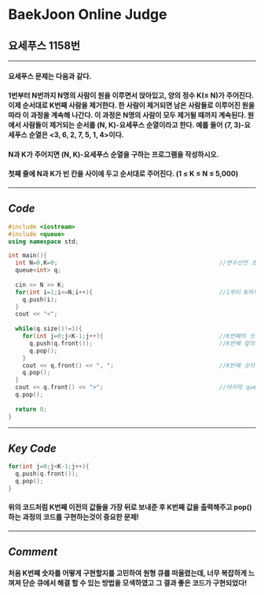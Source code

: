 # **BaekJoon Online Judge**
## 요세푸스  1158번
---
#### 요세푸스 문제는 다음과 같다.

#### 1번부터 N번까지 N명의 사람이 원을 이루면서 앉아있고, 양의 정수 K(≤ N)가 주어진다. 이제 순서대로 K번째 사람을 제거한다. 한 사람이 제거되면 남은 사람들로 이루어진 원을 따라 이 과정을 계속해 나간다. 이 과정은 N명의 사람이 모두 제거될 때까지 계속된다. 원에서 사람들이 제거되는 순서를 (N, K)-요세푸스 순열이라고 한다. 예를 들어 (7, 3)-요세푸스 순열은 <3, 6, 2, 7, 5, 1, 4>이다.

#### N과 K가 주어지면 (N, K)-요세푸스 순열을 구하는 프로그램을 작성하시오.

#### 첫째 줄에 N과 K가 빈 칸을 사이에 두고 순서대로 주어진다. (1 ≤ K ≤ N ≤ 5,000)
---
## **_Code_**
```cpp
#include <iostream>
#include <queue>
using namespace std;

int main(){ 
  int N=0,K=0;                                              //변수선언 초기화 부분
  queue<int> q;
  
  cin >> N >> K;
  for(int i=1;i<=N;i++){                                    //1부터 N까지의 값을 queue에 push()
    q.push(i);
  }
  cout << "<";
  
  while(q.size()!=1){
    for(int j=0;j<K-1;j++){                                 //K번째의 숫자가 가장 앞에 올 수 있도록 K-1까지 반복
      q.push(q.front());                                    //K번째 앞의 숫자들은 맨 뒤로 이동시켜주고 pop()
      q.pop();
    }
    cout << q.front() << ", ";                              //K번째 숫자가 맨 앞에 있으므로 queue의 front값을 출력해준 후 pop()
    q.pop();
  }
  cout << q.front() << ">";                                 //마지막 queue의 원소를 출력해주고 괄호를 닫아준 후 pop()
  q.pop();
  
  return 0;
}
```
---
## **_Key Code_**
```cpp
for(int j=0;j<K-1;j++){
  q.push(q.front());
  q.pop();
}
```
#### 위의 코드처럼 K번째 이전의 값들을 가장 뒤로 보내준 후 K번째 값을 출력해주고 pop()하는 과정의 코드를 구현하는것이 중요한 문제!
---
## **_Comment_**
#### 처음 K번째 숫자를 어떻게 구현할지를 고민하여 원형 큐를 떠올렸는데, 너무 복잡하게 느껴져 단순 큐에서 해결 할 수 있는 방법을 모색하였고 그 결과 좋은 코드가 구현되었다!
